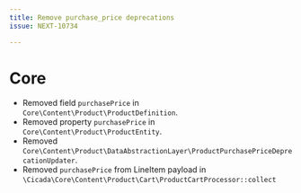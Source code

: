 ```yaml
---
title: Remove purchase_price deprecations
issue: NEXT-10734

---
```

# Core
* Removed field `purchasePrice` in `Core\Content\Product\ProductDefinition`.
* Removed property `purchasePrice` in `Core\Content\Product\ProductEntity`.
* Removed `Core\Content\Product\DataAbstractionLayer\ProductPurchasePriceDeprecationUpdater`.
* Removed `purchasePrice` from LineItem payload in `\Cicada\Core\Content\Product\Cart\ProductCartProcessor::collect`

